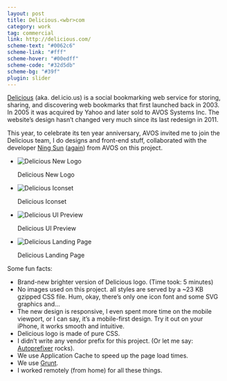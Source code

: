 ```yaml
---
layout: post
title: Delicious.<wbr>com
category: work
tag: commercial
link: http://delicious.com/
scheme-text: "#0062c6"
scheme-link: "#fff"
scheme-hover: "#00edff"
scheme-code: "#32d5db"
scheme-bg: "#39f"
plugin: slider
---
```


<div class=txt>
  <p><a href="http://delicious.com/">Delicious</a> (aka. del.icio.us) is a social bookmarking web service for storing, sharing, and discovering web bookmarks that first launched back in 2003. In 2005 it was acquired by Yahoo and later sold to AVOS Systems Inc. The website’s design hasn’t changed very much since its last redesign in 2011.</p>

  <p>This year, to celebrate its ten year anniversary, AVOS invited me to join the Delicious team, I do designs and front-end stuff, collaborated with the developer <a href="http://sunng.info/">Ning Sun</a> (<a href="{% post_url /work/commercial/2012-12-13-readwise %}/">again</a>) from AVOS on this project.</p>

  <div class="flexslider">
    <ul class="slides">
      <li>
        <p><img src="{{ site.file }}/delicious.com-logo.png" alt="Delicious New Logo"></p>
        <p class="flex-caption">Delicious New Logo</p>
      </li>
      <li>
        <p><img src="{{ site.file }}/delicious.com-iconset.png" alt="Delicious Iconset"></p>
        <p class="flex-caption">Delicious Iconset</p>
      </li>
      <li>
        <p><img src="{{ site.file }}/delicious.com.png" alt="Delicious UI Preview"></p>
        <p class="flex-caption">Delicious UI Preview</p>
      </li>
      <li>
        <p class="browser"><img src="{{ site.file }}/delicious.com-homepage.png" alt="Delicious Landing Page"></p>
        <p class="flex-caption">Delicious Landing Page</p>
      </li>
    </ul>
  </div><!-- .flexslider -->

  <p>Some fun facts:</p>

  <ul>
    <li>Brand-new brighter version of Delicious logo. (Time took: 5 minutes)</li>
    <li>No images used on this project. all styles are served by a ~23 KB gzipped CSS file. Hum, okay, there’s only one icon font and some SVG graphics and&hellip;</li>
    <li>The new design is responsive, I even spent more time on the mobile viewport, or I can say, it’s a mobile-first design. Try it out on your iPhone, it works smooth and intuitive.</li>
    <li>Delicious logo is made of pure CSS.</li>
    <li>I didn’t write any vendor prefix for this project. (Or let me say: <a href="https://github.com/ai/autoprefixer">Autoprefixer</a> rocks).</li>
    <li>We use Application Cache to speed up the page load times.</li>
    <li>We use <a href="http://gruntjs.com/">Grunt</a>.</li>
    <li>I worked remotely (from home) for all these things.</li>
  </ul>
</div>
